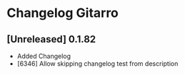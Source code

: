 # Changelog Gitarro

## [Unreleased] 0.1.82

- Added Changelog
- [6346] Allow skipping changelog test from description
